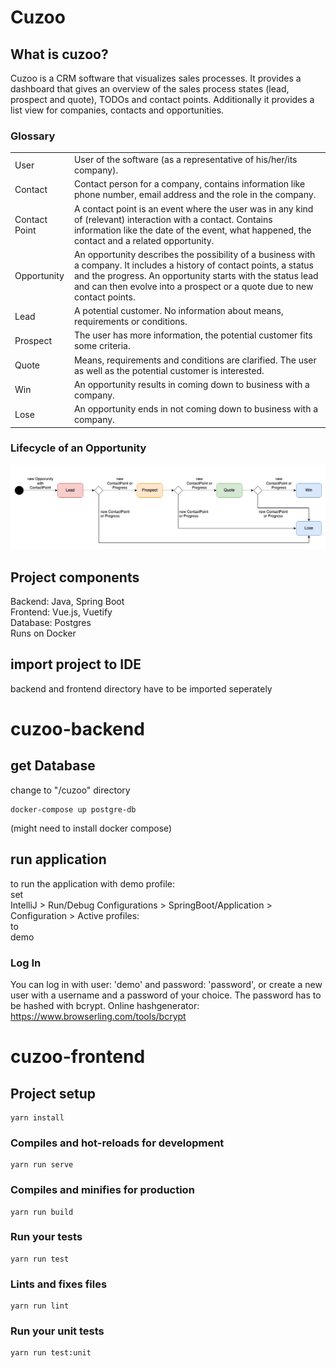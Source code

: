 # Cuzoo

## What is cuzoo?
Cuzoo is a CRM software that visualizes sales processes. It provides a dashboard that gives an
overview of the sales process states (lead, prospect and quote), TODOs and contact points.
Additionally it provides a list view for companies, contacts and opportunities.  

### Glossary

<table>
    <tbody>
        <tr>
            <td>User</td>
            <td>User of the software (as a representative of his/her/its company).</td>
        </tr>
        <tr>
            <td>Contact</td>
            <td>
                Contact person for a company, contains information like phone number, email address  
                and the role in the company.
            </td>
        </tr>
        <tr>
            <td>Contact Point</td>
            <td>
                A contact point is an event where the user was in any kind of (relevant)
                interaction with a contact. Contains information like the date of the event, what happened,
                the contact and a related opportunity.
            </td>
        </tr>
        <tr>
            <td>Opportunity</td>
            <td>
                An opportunity describes the possibility of a business with a company.
                It includes a history of contact points, a status and the progress. An opportunity starts with
                the status lead and can then evolve into a prospect or a quote due to new contact points.
            </td>
        </tr>
        <tr>
            <td>Lead</td>
            <td>A potential customer. No information about means, requirements or conditions.</td>
        </tr>
        <tr>
            <td>Prospect</td>
            <td>The user has more information, the potential customer fits some criteria.</td>
        </tr>
        <tr>
            <td>Quote</td>
            <td>
                Means, requirements and conditions are clarified. The user as well as the potential
                customer is interested.
            </td>
        </tr>
        <tr>
            <td>Win</td>
            <td>
                An opportunity results in coming down to business with a company.
            </td>
        </tr>
        <tr>
            <td>Lose</td>
            <td>An opportunity ends in not coming down to business with a company.</td>
        </tr>
    </tbody>
</table>

### Lifecycle of an Opportunity
![](opportunity_lifecycle.png)

## Project components
Backend: Java, Spring Boot  
Frontend: Vue.js, Vuetify  
Database: Postgres  
Runs on Docker


## import project to IDE
backend and frontend directory have to be imported seperately


# cuzoo-backend

## get Database
change to "/cuzoo" directory
```
docker-compose up postgre-db
```
(might need to install docker compose)

## run application
to run the application with demo profile:  
set  
IntelliJ > Run/Debug Configurations > SpringBoot/Application > Configuration >
Active profiles:  
to  
demo

### Log In
You can log in with user: 'demo' and password: 'password', or create a new user
with a username and a password of your choice. The password has to be hashed
with bcrypt.
Online hashgenerator: https://www.browserling.com/tools/bcrypt


# cuzoo-frontend

## Project setup
```
yarn install
```

### Compiles and hot-reloads for development
```
yarn run serve
```

### Compiles and minifies for production
```
yarn run build
```

### Run your tests
```
yarn run test
```

### Lints and fixes files
```
yarn run lint
```

### Run your unit tests
```
yarn run test:unit
```
